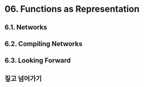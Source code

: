 # 06. Functions as Representation

## 6.1. Networks
## 6.2. Compiling Networks
## 6.3. Looking Forward
## 짚고 넘어가기